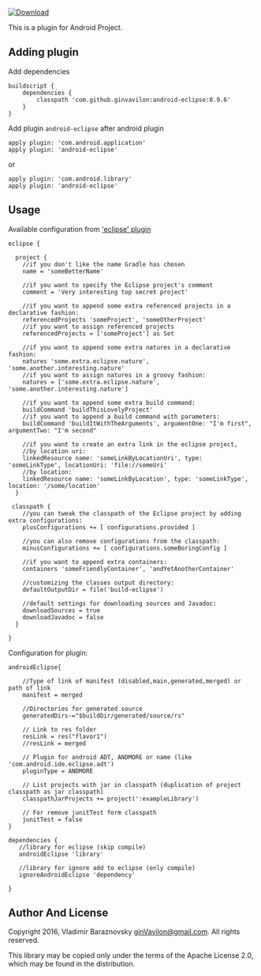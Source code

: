  [ ![Download](https://api.bintray.com/packages/ginvavilon/maven/Android-Eclipse/images/download.svg?version=0.9.5) ](https://bintray.com/ginvavilon/maven/Android-Eclipse/0.9.6/link)
 
This is a plugin for Android Project.

## Adding plugin
Add dependencies

```Gradle
buildscript {
    dependencies {
        classpath 'com.github.ginvavilon:android-eclipse:0.9.6'
    }
}
```

Add plugin `android-eclipse` after android plugin

```Gradle
apply plugin: 'com.android.application'
apply plugin: 'android-eclipse'
```
or
```Gradle
apply plugin: 'com.android.library'
apply plugin: 'android-eclipse'
```


## Usage
Available configuration from ['eclipse' plugin](https://docs.gradle.org/current/dsl/org.gradle.plugins.ide.eclipse.model.EclipseModel.html)

```Gradle
eclipse {

  project {
    //if you don't like the name Gradle has chosen
    name = 'someBetterName'

    //if you want to specify the Eclipse project's comment
    comment = 'Very interesting top secret project'

    //if you want to append some extra referenced projects in a declarative fashion:
    referencedProjects 'someProject', 'someOtherProject'
    //if you want to assign referenced projects
    referencedProjects = ['someProject'] as Set

    //if you want to append some extra natures in a declarative fashion:
    natures 'some.extra.eclipse.nature', 'some.another.interesting.nature'
    //if you want to assign natures in a groovy fashion:
    natures = ['some.extra.eclipse.nature', 'some.another.interesting.nature']

    //if you want to append some extra build command:
    buildCommand 'buildThisLovelyProject'
    //if you want to append a build command with parameters:
    buildCommand 'buildItWithTheArguments', argumentOne: "I'm first", argumentTwo: "I'm second"

    //if you want to create an extra link in the eclipse project,
    //by location uri:
    linkedResource name: 'someLinkByLocationUri', type: 'someLinkType', locationUri: 'file://someUri'
    //by location:
    linkedResource name: 'someLinkByLocation', type: 'someLinkType', location: '/some/location'
  }

 classpath {
    //you can tweak the classpath of the Eclipse project by adding extra configurations:
    plusConfigurations += [ configurations.provided ]

    //you can also remove configurations from the classpath:
    minusConfigurations += [ configurations.someBoringConfig ]

    //if you want to append extra containers:
    containers 'someFriendlyContainer', 'andYetAnotherContainer'

    //customizing the classes output directory:
    defaultOutputDir = file('build-eclipse')

    //default settings for downloading sources and Javadoc:
    downloadSources = true
    downloadJavadoc = false
  }

}

```

Configuration for plugin:
```Gradle
androidEclipse{

    //Type of link of manifest (disabled,main,generated,merged) or path of link
    manifest = merged

    //Directories for generated source
    generatedDirs-="$buildDir/generated/source/rs"
    
    // Link to res folder
    resLink = res("flavor1")
    //resLink = merged
    
    // Plugin for android ADT, ANDMORE or name (like 'com.android.ide.eclipse.adt')
    pluginType = ANDMORE
    
    // List projects with jar in classpath (duplication of project classpath as jar classpath)
    classpathJarProjects += project(':exampleLibrary')

    // For remove junitTest form classpath
    junitTest = false
}

dependencies {
   //library for eclipse (skip compile)
   androidEclipse 'library'
   
   //library for ignore add to eclipse (only compile)
   ignoreAndroidEclipse 'dependency'

}
```




## Author And License

Copyright 2016, Vladimir Baraznovsky <ginVavilon@gmail.com>. All rights reserved.

This library may be copied only under the terms of the Apache License 2.0, which may be found in the distribution.
